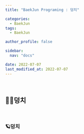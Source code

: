 ```yaml
---
title: "BaekJun Programing : 덩치"

categories:
  - BaekJun
tags:
  - BaekJun

author_profile: false

sidebar:
  nav: "docs"

date: 2022-07-07
last_modified_at: 2022-07-07
---
```


<br>

## 🙇‍♀️덩치


<br>

### 🪐덩치